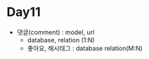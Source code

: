 # Day11

- 댓글(comment) : model, url
  - database, relation (1:N)
  - 좋아요, 해시태그 : database relation(M:N)